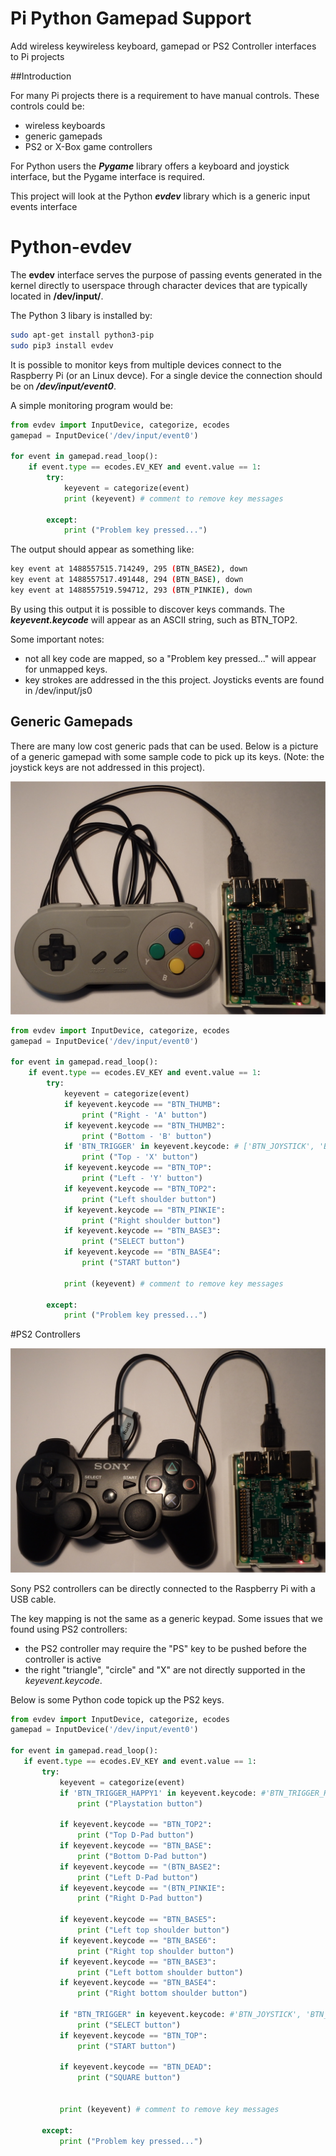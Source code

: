 # Pi Python Gamepad Support
Add wireless keywireless keyboard, gamepad or PS2 Controller interfaces to Pi projects

##Introduction

For many Pi projects there is a requirement to have manual controls. These controls could be:
* wireless keyboards
* generic gamepads
* PS2 or X-Box game controllers

For Python users the **_Pygame_** library offers a keyboard and joystick interface, but the Pygame interface is required. 

This project will look at the Python **_evdev_** library which is a generic input events interface

# Python-evdev

The __evdev__ interface serves the purpose of passing events generated in the kernel directly to userspace through character devices that are typically located in __/dev/input/__.

The Python 3 libary is installed by:

```bash
sudo apt-get install python3-pip
sudo pip3 install evdev
```
It is possible to monitor keys from multiple devices connect to the Raspberry Pi (or an Linux devce). For a single device the connection should be on **_/dev/input/event0_**.

A simple monitoring program would be:

```python
from evdev import InputDevice, categorize, ecodes
gamepad = InputDevice('/dev/input/event0')

for event in gamepad.read_loop():
    if event.type == ecodes.EV_KEY and event.value == 1:
        try:
            keyevent = categorize(event)              
            print (keyevent) # comment to remove key messages

        except:
            print ("Problem key pressed...")
```
The output should appear as something like:
```bash
key event at 1488557515.714249, 295 (BTN_BASE2), down
key event at 1488557517.491448, 294 (BTN_BASE), down
key event at 1488557519.594712, 293 (BTN_PINKIE), down
```
By using this output it is possible to discover keys commands. The **_keyevent.keycode_** will appear as an ASCII string, such as BTN_TOP2.

Some important notes:
* not all key code are mapped, so a "Problem key pressed..." will appear for unmapped keys.
* key strokes are addressed in the this project. Joysticks events are found in /dev/input/js0

## Generic Gamepads

There are many low cost generic pads that can be used. Below is a picture of a generic gamepad with some sample code to pick up its keys. (Note: the joystick keys are not addressed in this project).

![game pad](gamepad_pi.png)

```python
from evdev import InputDevice, categorize, ecodes
gamepad = InputDevice('/dev/input/event0')

for event in gamepad.read_loop():
    if event.type == ecodes.EV_KEY and event.value == 1:
        try:
            keyevent = categorize(event)
            if keyevent.keycode == "BTN_THUMB":
                print ("Right - 'A' button")
            if keyevent.keycode == "BTN_THUMB2":
                print ("Bottom - 'B' button")
            if 'BTN_TRIGGER' in keyevent.keycode: # ['BTN_JOYSTICK', 'BTN_TRIGGER']
                print ("Top - 'X' button")
            if keyevent.keycode == "BTN_TOP":
                print ("Left - 'Y' button")
            if keyevent.keycode == "BTN_TOP2":
                print ("Left shoulder button")
            if keyevent.keycode == "BTN_PINKIE":
                print ("Right shoulder button")
            if keyevent.keycode == "BTN_BASE3":
                print ("SELECT button")                
            if keyevent.keycode == "BTN_BASE4":
                print ("START button")
                
            print (keyevent) # comment to remove key messages

        except:
            print ("Problem key pressed...")
  ```
  
#PS2 Controllers

![ps2 pad](ps2_pi.png)

Sony PS2 controllers can be directly connected to the Raspberry Pi with a USB cable. 

The key mapping is not the same as a generic keypad. Some issues that we found using PS2 controllers:

* the PS2 controller may require the "PS" key to be pushed before the controller is active
* the right "triangle", "circle" and "X" are not directly supported in the _keyevent.keycode_.

 Below is some Python code topick up the PS2 keys.
 
 ```python
 from evdev import InputDevice, categorize, ecodes
gamepad = InputDevice('/dev/input/event0')

for event in gamepad.read_loop():
    if event.type == ecodes.EV_KEY and event.value == 1:
        try:
            keyevent = categorize(event)
            if 'BTN_TRIGGER_HAPPY1' in keyevent.keycode: #'BTN_TRIGGER_HAPPY', 'BTN_TRIGGER_HAPPY1'
                print ("Playstation button")
                
            if keyevent.keycode == "BTN_TOP2":
                print ("Top D-Pad button")
            if keyevent.keycode == "BTN_BASE":
                print ("Bottom D-Pad button")
            if keyevent.keycode == "(BTN_BASE2":
                print ("Left D-Pad button")
            if keyevent.keycode == "(BTN_PINKIE":
                print ("Right D-Pad button")
                
            if keyevent.keycode == "BTN_BASE5":
                print ("Left top shoulder button")
            if keyevent.keycode == "BTN_BASE6":
                print ("Right top shoulder button")
            if keyevent.keycode == "BTN_BASE3":
                print ("Left bottom shoulder button")
            if keyevent.keycode == "BTN_BASE4":
                print ("Right bottom shoulder button")

            if "BTN_TRIGGER" in keyevent.keycode: #'BTN_JOYSTICK', 'BTN_TRIGGER'
                print ("SELECT button")                
            if keyevent.keycode == "BTN_TOP":
                print ("START button")

            if keyevent.keycode == "BTN_DEAD":
                print ("SQUARE button")

                
            print (keyevent) # comment to remove key messages

        except:
            print ("Problem key pressed...") 
 ```
 



